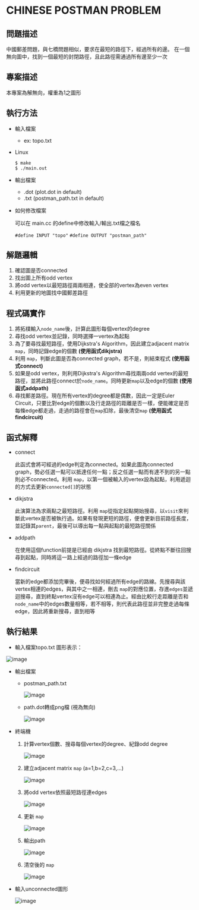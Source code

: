 # CHINESE POSTMAN PROBLEM 

## 問題描述
中國郵差問題，與七橋問題相似，要求在最短的路徑下，經過所有的邊。 在一個無向圖中，找到一個最短的封閉路徑，且此路徑需通過所有邊至少一次

## 專案描述
本專案為解無向，權重為1之圖形
## 執行方法
* 輸入檔案
    * ex: topo.txt
* Linux
    ```
    $ make 
    $ ./main.out
    ```
* 輸出檔案
    * .dot (plot.dot in default)
    * .txt (postman_path.txt in default)
* 如何修改檔案

  可以在 main.cc 的define中修改輸入/輸出.txt檔之檔名

    `#define INPUT "topo"`
    `#define OUTPUT "postman_path"`
    
## 解題邏輯    
   1. 確認圖是否connected
   2. 找出圖上所有odd vertex
   3. 將odd vertex以最短路徑兩兩相連，使全部的vertex為even vertex
   4. 利用更新的地圖找中國郵差路徑
        
## 程式碼實作
   1. 將拓樸輸入`node_name`後，計算此圖形每個vertex的degree
   2. 尋找odd vertex並記錄，同時選擇一vertex為起點
   3. 為了要尋找最短路徑，使用Dijkstra's Algorithm，因此建立adjacent matrix `map`，同時記錄edge的個數 **(使用函式dikjstra)**
   4. 利用 `map`，判斷此圖是否為connected graph，若不是，則結束程式 **(使用函式connect)**
   5. 如果是odd vertex，則利用Dijkstra's Algorithm尋找兩兩odd vertex的最短路徑，並將此路徑connect於`node_name`。同時更新`map`以及edge的個數 **(使用函式addpath)**
   6. 尋找郵差路徑。現在所有vertex的degree都是偶數，因此一定是Euler Circuit，只要比對edge的個數以及行走路徑的距離是否一樣，便能確定是否每條edge都走過，走過的路徑會在`map`扣除，最後清空`map`  **(使用函式findcircuit)**
   
## 函式解釋
* connect

   此函式會將可經過的edge判定為connected。如果此圖為connected graph，勢必任選一點可以抵達任何一點；反之任選一點而有達不到的另一點則必不connected。利用 `map`，以第一個被輸入的vertex設為起點，利用遞迴的方式去更新`connected[]`的狀態
* dikjstra

   此演算法為求兩點之最短路徑。利用 `map`從指定起點開始搜尋，以`visit`來判斷此vertex是否被執行過。如果有發現更短的路徑，便會更新目前路徑長度，並記錄其`parent`，最後可以導出每一點與起點的最短路徑關係
* addpath

   在使用這個function前提是已經由 dikjstra 找到最短路徑。從終點不斷往回搜尋到起點，同時將這一路上經過的路徑加一條edge
* findcircuit

   當新的edge都添加完畢後，便尋找如何經過所有edge的路線。先搜尋與該vertex相連的edges，與其中之一相連，刪去 `map`的對應位置，存進`edges`並遞迴搜尋，直到終點vertex沒有edge可以相連為止。經由比較行走距離是否和`node_name`中的edges數量相等，若不相等，則代表此路徑並非完整走過每條edge，因此將重新搜尋，直到相等

## 執行結果
* 輸入檔案topo.txt
   圖形表示：

![image](https://github.com/claireyy23/graph_theory/blob/master/%E6%8A%95%E5%BD%B1%E7%89%871.JPG)
* 輸出檔案
   * postman_path.txt
   
      ![image](https://github.com/claireyy23/graph_theory/blob/master/txt%E8%BC%B8%E5%87%BA.JPG)
   * path.dot轉成png檔 (視為無向)
   
      ![image](https://github.com/claireyy23/graph_theory/blob/master/%E6%8A%95%E5%BD%B1%E7%89%872.JPG)
      
* 終端機
   1. 計算vertex個數、搜尋每個vertex的degree、紀錄odd degree
   
      ![image](https://github.com/claireyy23/graph_theory/blob/master/terminal_vertex.JPG)
      
   2. 建立adjacent matrix `map` (a=1,b=2,c=3,...)
   
      ![image](https://github.com/claireyy23/graph_theory/blob/master/terminal_inimap.JPG)
      
   3. 將odd vertex依照最短路徑連edges
   
      ![image](https://github.com/claireyy23/graph_theory/blob/master/terminal_addpath.JPG)
      
   4. 更新 `map`
   
      ![image](https://github.com/claireyy23/graph_theory/blob/master/terminal_newmap.JPG)
      
   5. 輸出path
   
      ![image](https://github.com/claireyy23/graph_theory/blob/master/terminal_path.JPG)
      
   6. 清空後的 `map`
   
      ![image](https://github.com/claireyy23/graph_theory/blob/master/terminal_finalmap.JPG)
      
 * 輸入unconnected圖形
 
      ![image](https://github.com/claireyy23/graph_theory/blob/master/terminal_not%20connect.JPG)
      
      
      
